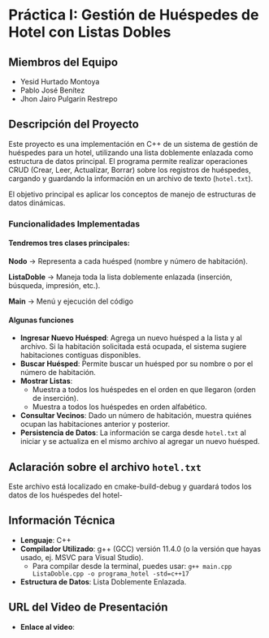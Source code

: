 # Práctica I: Gestión de Huéspedes de Hotel con Listas Dobles

## Miembros del Equipo

* Yesid Hurtado Montoya
* Pablo José Benítez
* Jhon Jairo Pulgarin Restrepo

## Descripción del Proyecto

Este proyecto es una implementación en C++ de un sistema de gestión de huéspedes para un hotel, utilizando una lista doblemente enlazada como estructura de datos principal. El programa permite realizar operaciones CRUD (Crear, Leer, Actualizar, Borrar) sobre los registros de huéspedes, cargando y guardando la información en un archivo de texto (`hotel.txt`).

El objetivo principal es aplicar los conceptos de manejo de estructuras de datos dinámicas.

### Funcionalidades Implementadas

#### Tendremos tres clases principales:

**Nodo** → Representa a cada huésped (nombre y número de habitación).

**ListaDoble** → Maneja toda la lista doblemente enlazada (inserción, búsqueda, impresión, etc.).

**Main** -> Menú y ejecución del código

#### Algunas funciones

* **Ingresar Nuevo Huésped**: Agrega un nuevo huésped a la lista y al archivo. Si la habitación solicitada está ocupada, el sistema sugiere habitaciones contiguas disponibles.
* **Buscar Huésped**: Permite buscar un huésped por su nombre o por el número de habitación.
* **Mostrar Listas**:
    * Muestra a todos los huéspedes en el orden en que llegaron (orden de inserción).
    * Muestra a todos los huéspedes en orden alfabético.
* **Consultar Vecinos**: Dado un número de habitación, muestra quiénes ocupan las habitaciones anterior y posterior.
* **Persistencia de Datos**: La información se carga desde `hotel.txt` al iniciar y se actualiza en el mismo archivo al agregar un nuevo huésped.

## Aclaración sobre el archivo `hotel.txt`
Este archivo está localizado en cmake-build-debug y guardará todos los datos de los huéspedes del hotel-

## Información Técnica

* **Lenguaje**: C++
* **Compilador Utilizado**: g++ (GCC) versión 11.4.0 (o la versión que hayas usado, ej. MSVC para Visual Studio).
    * Para compilar desde la terminal, puedes usar: `g++ main.cpp ListaDoble.cpp -o programa_hotel -std=c++17`
* **Estructura de Datos**: Lista Doblemente Enlazada.

## URL del Video de Presentación

* **Enlace al video**: 

